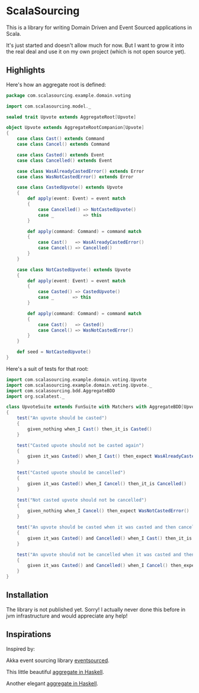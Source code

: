 # ScalaSourcing

This is a library for writing Domain Driven and Event Sourced applications in Scala.

It's just started and doesn't allow much for now. But I want to grow it into the real deal and use it on my own project (which is not open source yet).


## Highlights

Here's how an aggregate root is defined:

```scala
package com.scalasourcing.example.domain.voting

import com.scalasourcing.model._

sealed trait Upvote extends AggregateRoot[Upvote]

object Upvote extends AggregateRootCompanion[Upvote]
{
    case class Cast() extends Command
    case class Cancel() extends Command

    case class Casted() extends Event
    case class Cancelled() extends Event

    case class WasAlreadyCastedError() extends Error
    case class WasNotCastedError() extends Error

    case class CastedUpvote() extends Upvote
    {
        def apply(event: Event) = event match
        {
            case Cancelled() => NotCastedUpvote()
            case _           => this
        }

        def apply(command: Command) = command match
        {
            case Cast()   => WasAlreadyCastedError()
            case Cancel() => Cancelled()
        }
    }

    case class NotCastedUpvote() extends Upvote
    {
        def apply(event: Event) = event match
        {
            case Casted() => CastedUpvote()
            case _       => this
        }

        def apply(command: Command) = command match
        {
            case Cast()   => Casted()
            case Cancel() => WasNotCastedError()
        }
    }

    def seed = NotCastedUpvote()
}
```

Here's a suit of tests for that root:

```scala
import com.scalasourcing.example.domain.voting.Upvote
import com.scalasourcing.example.domain.voting.Upvote._
import com.scalasourcing.bdd.AggregateBDD
import org.scalatest._

class UpvoteSuite extends FunSuite with Matchers with AggregateBDD[Upvote]
{
    test("An upvote should be casted")
    {
        given_nothing when_I Cast() then_it_is Casted()
    }

    test("Casted upvote should not be casted again")
    {
        given it_was Casted() when_I Cast() then_expect WasAlreadyCastedError()
    }

    test("Casted upvote should be cancelled")
    {
        given it_was Casted() when_I Cancel() then_it_is Cancelled()
    }

    test("Not casted upvote should not be cancelled")
    {
        given_nothing when_I Cancel() then_expect WasNotCastedError()
    }

    test("An upvote should be casted when it was casted and then cancelled")
    {
        given it_was Casted() and Cancelled() when_I Cast() then_it_is Casted()
    }

    test("An upvote should not be cancelled when it was casted and then cancelled")
    {
        given it_was Casted() and Cancelled() when_I Cancel() then_expect WasNotCastedError()
    }
}
```

## Installation

The library is not published yet. Sorry! I actually never done this before in jvm infrastructure and would appreciate any help!

## Inspirations

Inspired by:

Akka event sourcing library [eventsourced](https://github.com/eligosource/eventsourced).

This little beautiful [aggregate in Haskell](https://gist.github.com/Fristi/7327904).

Another elegant [aggregate in Haskell](https://gist.github.com/philipnilsson/9200533).
